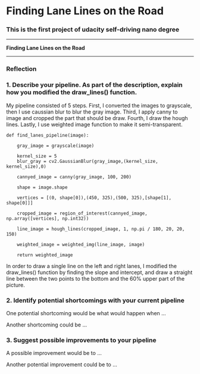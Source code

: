 # **Finding Lane Lines on the Road** 

### This is the first project of udacity self-driving nano degree

---

**Finding Lane Lines on the Road**

[//]: # (Image References)

[image1]: ./test_images_output/out_solidWhiteCurve.jpg "test image output"

---

### Reflection

### 1. Describe your pipeline. As part of the description, explain how you modified the draw_lines() function.

My pipeline consisted of 5 steps. First, I converted the images to grayscale, then I use caussian blur to blur the gray image. 
Third, I apply canny to image and cropped the part that should be draw. Fourth, I draw the hough lines. Lastly, I use weighted image function to make it semi-transparent.
```
def find_lanes_pipeline(image):

    gray_image = grayscale(image)
    
    kernel_size = 5
    blur_gray = cv2.GaussianBlur(gray_image,(kernel_size, kernel_size),0)

    cannyed_image = canny(gray_image, 100, 200)

    shape = image.shape

    vertices = [(0, shape[0]),(450, 325),(500, 325),[shape[1], shape[0]]]

    cropped_image = region_of_interest(cannyed_image, np.array([vertices], np.int32))
    
    line_image = hough_lines(cropped_image, 1, np.pi / 180, 20, 20, 150)

    weighted_image = weighted_img(line_image, image)

    return weighted_image
```

In order to draw a single line on the left and right lanes, I modified the draw_lines() function by finding the slope and intercept, and draw a straight line between the two points to the bottom and the 60% upper part of the picture.


### 2. Identify potential shortcomings with your current pipeline


One potential shortcoming would be what would happen when ... 

Another shortcoming could be ...


### 3. Suggest possible improvements to your pipeline

A possible improvement would be to ...

Another potential improvement could be to ...
